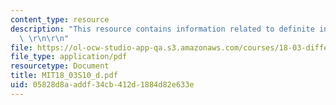 ```yaml
---
content_type: resource
description: "This resource contains information related to definite integral solutions.\
  \ \r\n\r\n"
file: https://ol-ocw-studio-app-qa.s3.amazonaws.com/courses/18-03-differential-equations-spring-2010/05828d8aaddf34cb412d1884d82e633e_MIT18_03S10_d.pdf
file_type: application/pdf
resourcetype: Document
title: MIT18_03S10_d.pdf
uid: 05828d8a-addf-34cb-412d-1884d82e633e
---
```

